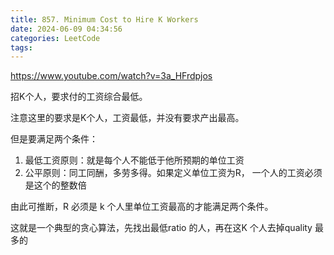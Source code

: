 ```yaml
---
title: 857. Minimum Cost to Hire K Workers
date: 2024-06-09 04:34:56
categories: LeetCode
tags:
---
```


https://www.youtube.com/watch?v=3a_HFrdpjos


招K个人，要求付的工资综合最低。

注意这里的要求是K个人，工资最低，并没有要求产出最高。

但是要满足两个条件：
1.  最低工资原则：就是每个人不能低于他所预期的单位工资
2. 公平原则：同工同酬，多劳多得。如果定义单位工资为R， 一个人的工资必须是这个的整数倍

由此可推断，R 必须是 k 个人里单位工资最高的才能满足两个条件。


这就是一个典型的贪心算法，先找出最低ratio 的人，再在这K 个人去掉quality 最多的
